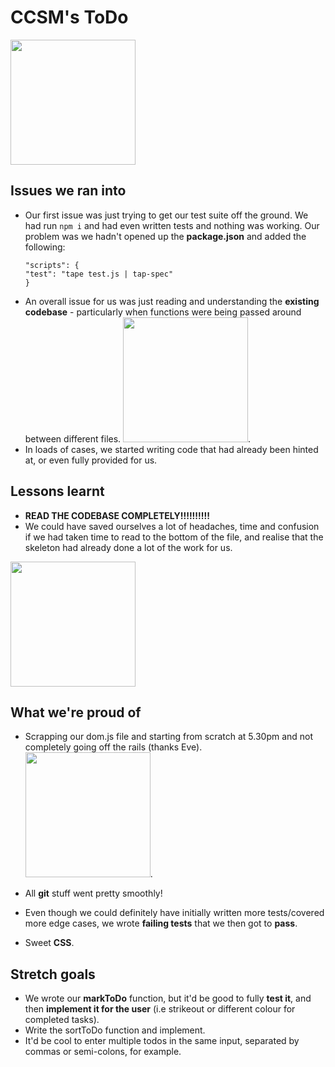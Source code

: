 # CCSM's ToDo 

<img src="https://media.giphy.com/media/26ufnwz3wDUli7GU0/giphy.gif" width="200">

## Issues we ran into 
 - Our first issue was just trying to get our test suite off the ground. We had run ``` npm i ``` and had even written tests and nothing was working. Our problem was we hadn't opened up the **package.json** and added the following:
    ``` 
    "scripts": {
    "test": "tape test.js | tap-spec"
    }
    ```
 - An overall issue for us was just reading and understanding the **existing codebase** - particularly when functions were being passed around between different files.
<img src="https://media.giphy.com/media/3o6Ztl3rRVq6yZ5MT6/giphy.gif" width="200">.
- In loads of cases, we started writing code that had already been hinted at, or even fully provided for us.

## Lessons learnt 
- **READ THE CODEBASE COMPLETELY!!!!!!!!!!**
- We could have saved ourselves a lot of headaches, time and confusion if we had taken time to read to the bottom of the file, and realise that the skeleton had already done a lot of the work for us.
<img src="https://media.giphy.com/media/l4JyNy5kTxFPnqvmM/giphy.gif" width="200">

## What we're proud of 
- Scrapping our dom.js file and starting from scratch at 5.30pm and not completely going off the rails (thanks Eve).
<img src="https://media.giphy.com/media/n6xe7RntgjFyo/giphy.gif" width="200">.

- All **git** stuff went pretty smoothly!
- Even though we could definitely have initially written more tests/covered more edge cases, we wrote **failing tests** that we then got to **pass**.
- Sweet **CSS**.

## Stretch goals
 - We wrote our **markToDo** function, but it'd be good to fully **test it**, and then **implement it for the user** (i.e strikeout or different colour for completed tasks).
 - Write the sortToDo function and implement.
 - It'd be cool to enter multiple todos in the same input, separated by commas or semi-colons, for example.
